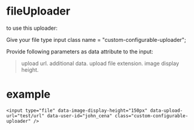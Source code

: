 # fileUploader

to use this uploader:

Give your file type input class name = "custom-configurable-uploader";

Provide following parameters as data attribute to the input:
> upload url.
> additional data.
> upload file extension.
> image display height.

# example
```
<input type="file" data-image-display-height="150px" data-upload-url="test/url" data-user-id="john_cena" class="custom-configurable-uploader" />
```
